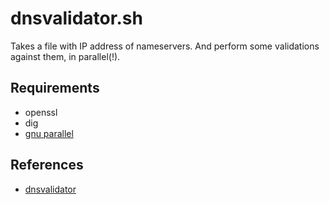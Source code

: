# dnsvalidator.sh

Takes a file with IP address of nameservers. And perform some validations against them, in parallel(!).

## Requirements
- openssl
- dig
- [gnu parallel](https://www.gnu.org/software/parallel/)

## References
- [dnsvalidator](https://github.com/vortexau/dnsvalidator)
